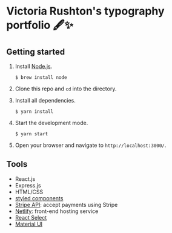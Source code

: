 # Victoria Rushton's typography portfolio 🖋✨

## Getting started
1. Install [Node.js](https://www.npmjs.com/get-npm).

    ```$ brew install node```

2. Clone this repo and `cd` into the directory.
3. Install all dependencies.

    ```$ yarn install```

4. Start the development mode.

    ```$ yarn start```
    
5. Open your browser and navigate to `http://localhost:3000/`.

## Tools
* React.js
* Express.js
* HTML/CSS
* [styled components](https://styled-components.com/)
* [Stripe API](https://stripe.com/docs/payments/accept-a-payment?platform=web&ui=checkout): accept payments using Stripe
* [Netlify](https://www.netlify.com): front-end hosting service 
* [React Select](https://react-select.com/home)
* [Material UI](https://material-ui.com/components/slider/#continuous-sliders)
